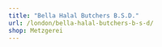 ```yaml
---
title: "Bella Halal Butchers B.S.D."
url: /london/bella-halal-butchers-b-s-d/
shop: Metzgerei
---
```

